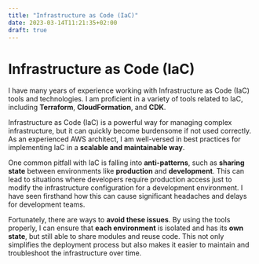```yaml
---
title: "Infrastructure as Code (IaC)"
date: 2023-03-14T11:21:35+02:00
draft: true
---
```


# Infrastructure as Code (IaC)

I have many years of experience working with Infrastructure as Code (IaC) tools and technologies. I am proficient in a variety of tools related to IaC, including **Terraform**, **CloudFormation**, and **CDK**.

Infrastructure as Code (IaC) is a powerful way for managing complex infrastructure, but it can quickly become burdensome if not used correctly. As an experienced AWS architect, I am well-versed in best practices for implementing IaC in a **scalable and maintainable way**.

One common pitfall with IaC is falling into **anti-patterns**, such as **sharing state** between environments like **production** and **development**. This can lead to situations where developers require production access just to modify the infrastructure configuration for a development environment. I have seen firsthand how this can cause significant headaches and delays for development teams.

Fortunately, there are ways to **avoid these issues**. By using the tools properly, I can ensure that **each environment** is isolated and has its **own state**, but still able to share modules and reuse code. This not only simplifies the deployment process but also makes it easier to maintain and troubleshoot the infrastructure over time.
